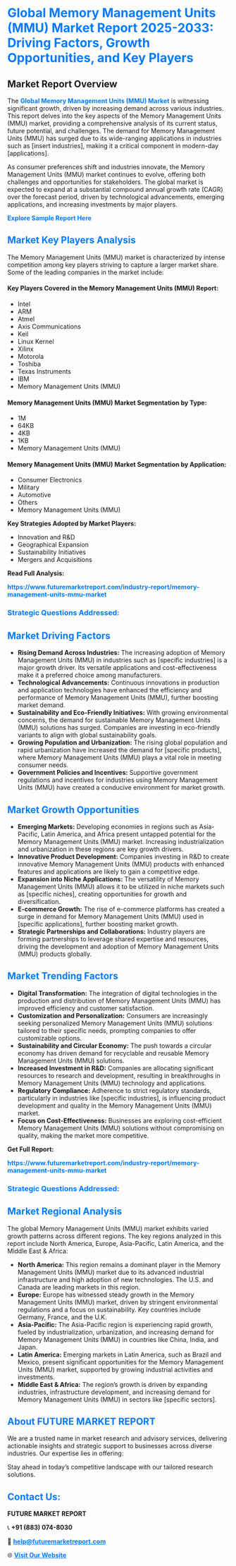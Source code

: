 <h1 style="color: #007BFF;">Global Memory Management Units (MMU) Market Report 2025-2033: Driving Factors, Growth Opportunities, and Key Players</h1>

<section id="overview">
<h2>Market Report Overview</h2>
<p>The <a href="https://www.futuremarketreport.com/industry-report/memory-management-units-mmu-market" style="color: #007BFF; text-decoration: none;"><strong>Global Memory Management Units (MMU) Market</strong></a> is witnessing significant growth, driven by increasing demand across various industries. This report delves into the key aspects of the Memory Management Units (MMU) market, providing a comprehensive analysis of its current status, future potential, and challenges. The demand for Memory Management Units (MMU) has surged due to its wide-ranging applications in industries such as [insert industries], making it a critical component in modern-day [applications].</p>
<p>As consumer preferences shift and industries innovate, the Memory Management Units (MMU) market continues to evolve, offering both challenges and opportunities for stakeholders. The global market is expected to expand at a substantial compound annual growth rate (CAGR) over the forecast period, driven by technological advancements, emerging applications, and increasing investments by major players.</p>
</section>

<section id="overview">
<p><a href="https://www.futuremarketreport.com/request-sample/reportId=100050" style="color: #007BFF; text-decoration: none;"><strong>Explore Sample Report Here</strong></a></p>
</section>

<section id="key-players">
<h2 style="color: #007BFF;">Market Key Players Analysis</h2>
<p>The Memory Management Units (MMU) market is characterized by intense competition among key players striving to capture a larger market share. Some of the leading companies in the market include:</p>
<h4>Key Players Covered in the Memory Management Units (MMU) Report:</h4>
<ul><li>Intel</li><li>ARM</li><li>Atmel</li><li>Axis Communications</li><li>Keil</li><li>Linux Kernel</li><li>Xilinx</li><li>Motorola</li><li>Toshiba</li><li>Texas Instruments</li><li>IBM</li><li>Memory Management Units (MMU)</li></ul>
<h4>Memory Management Units (MMU) Market Segmentation by Type:</h4>
<ul><li>1M</li><li>64KB</li><li>4KB</li><li>1KB</li><li>Memory Management Units (MMU)</li></ul>

<h4>Memory Management Units (MMU) Market Segmentation by Application:</h4>
<ul><li>Consumer Electronics</li><li>Military</li><li>Automotive</li><li>Others</li><li>Memory Management Units (MMU)</li></ul>
<p><strong>Key Strategies Adopted by Market Players:</strong></p>
<ul>
<li>Innovation and R&D</li>
<li>Geographical Expansion</li>
<li>Sustainability Initiatives</li>
<li>Mergers and Acquisitions</li>
</ul>
</section>

<section>
<p><strong>Read Full Analysis: </strong></p><a href="https://www.futuremarketreport.com/industry-report/memory-management-units-mmu-market" style="color: #007BFF; text-decoration: none;"><strong>https://www.futuremarketreport.com/industry-report/memory-management-units-mmu-market</strong></a>
<h3 style="color: #007BFF;">Strategic Questions Addressed:</h3>
</section>

<section id="driving-factors">
<h2 style="color: #007BFF;">Market Driving Factors</h2>
<ul>
<li><strong>Rising Demand Across Industries:</strong> The increasing adoption of Memory Management Units (MMU) in industries such as [specific industries] is a major growth driver. Its versatile applications and cost-effectiveness make it a preferred choice among manufacturers.</li>
<li><strong>Technological Advancements:</strong> Continuous innovations in production and application technologies have enhanced the efficiency and performance of Memory Management Units (MMU), further boosting market demand.</li>
<li><strong>Sustainability and Eco-Friendly Initiatives:</strong> With growing environmental concerns, the demand for sustainable Memory Management Units (MMU) solutions has surged. Companies are investing in eco-friendly variants to align with global sustainability goals.</li>
<li><strong>Growing Population and Urbanization:</strong> The rising global population and rapid urbanization have increased the demand for [specific products], where Memory Management Units (MMU) plays a vital role in meeting consumer needs.</li>
<li><strong>Government Policies and Incentives:</strong> Supportive government regulations and incentives for industries using Memory Management Units (MMU) have created a conducive environment for market growth.</li>
</ul>
</section>

<section id="growth-opportunities">
<h2 style="color: #007BFF;">Market Growth Opportunities</h2>
<ul>
<li><strong>Emerging Markets:</strong> Developing economies in regions such as Asia-Pacific, Latin America, and Africa present untapped potential for the Memory Management Units (MMU) market. Increasing industrialization and urbanization in these regions are key growth drivers.</li>
<li><strong>Innovative Product Development:</strong> Companies investing in R&D to create innovative Memory Management Units (MMU) products with enhanced features and applications are likely to gain a competitive edge.</li>
<li><strong>Expansion into Niche Applications:</strong> The versatility of Memory Management Units (MMU) allows it to be utilized in niche markets such as [specific niches], creating opportunities for growth and diversification.</li>
<li><strong>E-commerce Growth:</strong> The rise of e-commerce platforms has created a surge in demand for Memory Management Units (MMU) used in [specific applications], further boosting market growth.</li>
<li><strong>Strategic Partnerships and Collaborations:</strong> Industry players are forming partnerships to leverage shared expertise and resources, driving the development and adoption of Memory Management Units (MMU) products globally.</li>
</ul>
</section>

<section id="trending-factors">
<h2 style="color: #007BFF;">Market Trending Factors</h2>
<ul>
<li><strong>Digital Transformation:</strong> The integration of digital technologies in the production and distribution of Memory Management Units (MMU) has improved efficiency and customer satisfaction.</li>
<li><strong>Customization and Personalization:</strong> Consumers are increasingly seeking personalized Memory Management Units (MMU) solutions tailored to their specific needs, prompting companies to offer customizable options.</li>
<li><strong>Sustainability and Circular Economy:</strong> The push towards a circular economy has driven demand for recyclable and reusable Memory Management Units (MMU) solutions.</li>
<li><strong>Increased Investment in R&D:</strong> Companies are allocating significant resources to research and development, resulting in breakthroughs in Memory Management Units (MMU) technology and applications.</li>
<li><strong>Regulatory Compliance:</strong> Adherence to strict regulatory standards, particularly in industries like [specific industries], is influencing product development and quality in the Memory Management Units (MMU) market.</li>
<li><strong>Focus on Cost-Effectiveness:</strong> Businesses are exploring cost-efficient Memory Management Units (MMU) solutions without compromising on quality, making the market more competitive.</li>
</ul>
</section>

<section>
<p><strong>Get Full Report: </strong></p><a href="https://www.futuremarketreport.com/industry-report/memory-management-units-mmu-market" style="color: #007BFF; text-decoration: none;"><strong>https://www.futuremarketreport.com/industry-report/memory-management-units-mmu-market</strong></a>
<h3 style="color: #007BFF;">Strategic Questions Addressed:</h3>
</section>


<section id="regional-analysis">
<h2 style="color: #007BFF;">Market Regional Analysis</h2>
<p>The global Memory Management Units (MMU) market exhibits varied growth patterns across different regions. The key regions analyzed in this report include North America, Europe, Asia-Pacific, Latin America, and the Middle East & Africa:</p>
<ul>
<li><strong>North America:</strong> This region remains a dominant player in the Memory Management Units (MMU) market due to its advanced industrial infrastructure and high adoption of new technologies. The U.S. and Canada are leading markets in this region.</li>
<li><strong>Europe:</strong> Europe has witnessed steady growth in the Memory Management Units (MMU) market, driven by stringent environmental regulations and a focus on sustainability. Key countries include Germany, France, and the U.K.</li>
<li><strong>Asia-Pacific:</strong> The Asia-Pacific region is experiencing rapid growth, fueled by industrialization, urbanization, and increasing demand for Memory Management Units (MMU) in countries like China, India, and Japan.</li>
<li><strong>Latin America:</strong> Emerging markets in Latin America, such as Brazil and Mexico, present significant opportunities for the Memory Management Units (MMU) market, supported by growing industrial activities and investments.</li>
<li><strong>Middle East & Africa:</strong> The region’s growth is driven by expanding industries, infrastructure development, and increasing demand for Memory Management Units (MMU) in sectors like [specific sectors].</li>
</ul>
</section>

<footer>
<h2 style="color: #007BFF;">About FUTURE MARKET REPORT</h2>
<p>We are a trusted name in market research and advisory services, delivering actionable insights and strategic support to businesses across diverse industries. Our expertise lies in offering:</p>

<p>Stay ahead in today’s competitive landscape with our tailored research solutions.</p>

<h2 style="color: #007BFF;">Contact Us:</h2>
<p><strong>FUTURE MARKET REPORT</strong></p>
<p>📞 <strong>+91 (883) 074-8030</strong></p>
<p>📧 <strong><a href="mailto:help@futuremarketreport.com" style="color: #007BFF;">help@futuremarketreport.com</a></strong></p>
<p>🌐 <strong><a href="https://www.futuremarketreport.com/" style="color: #007BFF;">Visit Our Website</a></strong></p>
</footer>